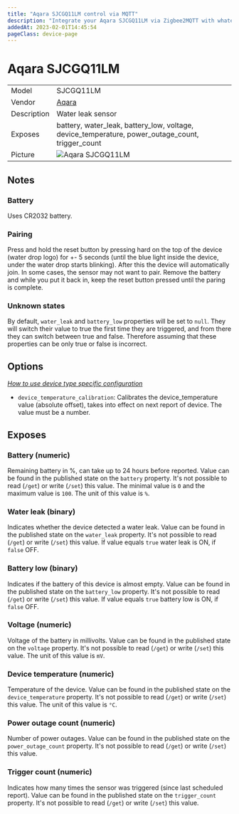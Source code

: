 ```yaml
---
title: "Aqara SJCGQ11LM control via MQTT"
description: "Integrate your Aqara SJCGQ11LM via Zigbee2MQTT with whatever smart home infrastructure you are using without the vendor's bridge or gateway."
addedAt: 2023-02-01T14:45:54
pageClass: device-page
---
```


<!-- !!!! -->
<!-- ATTENTION: This file is auto-generated through docgen! -->
<!-- You can only edit the "Notes"-Section between the two comment lines "Notes BEGIN" and "Notes END". -->
<!-- Do not use h1 or h2 heading within "## Notes"-Section. -->
<!-- !!!! -->

# Aqara SJCGQ11LM

|     |     |
|-----|-----|
| Model | SJCGQ11LM  |
| Vendor  | [Aqara](/supported-devices/#v=Aqara)  |
| Description | Water leak sensor |
| Exposes | battery, water_leak, battery_low, voltage, device_temperature, power_outage_count, trigger_count |
| Picture | ![Aqara SJCGQ11LM](https://www.zigbee2mqtt.io/images/devices/SJCGQ11LM.png) |


<!-- Notes BEGIN: You can edit here. Add "## Notes" headline if not already present. -->
## Notes

### Battery
Uses CR2032 battery.

### Pairing
Press and hold the reset button by pressing hard on the top of the device (water drop logo) for +- 5 seconds (until the blue light inside the device, under the water drop starts blinking). After this the device will automatically join.
In some cases, the sensor may not want to pair. Remove the battery and while you put it back in, keep the reset button pressed until the paring is complete.

### Unknown states
By default, `water_leak` and `battery_low` properties will be set to `null`. They will switch their value to true the first time they are triggered, and from there they can switch between true and false. Therefore assuming that these properties can be only true or false is incorrect.
<!-- Notes END: Do not edit below this line -->



## Options
*[How to use device type specific configuration](../guide/configuration/devices-groups.md#specific-device-options)*

* `device_temperature_calibration`: Calibrates the device_temperature value (absolute offset), takes into effect on next report of device. The value must be a number.


## Exposes

### Battery (numeric)
Remaining battery in %, can take up to 24 hours before reported.
Value can be found in the published state on the `battery` property.
It's not possible to read (`/get`) or write (`/set`) this value.
The minimal value is `0` and the maximum value is `100`.
The unit of this value is `%`.

### Water leak (binary)
Indicates whether the device detected a water leak.
Value can be found in the published state on the `water_leak` property.
It's not possible to read (`/get`) or write (`/set`) this value.
If value equals `true` water leak is ON, if `false` OFF.

### Battery low (binary)
Indicates if the battery of this device is almost empty.
Value can be found in the published state on the `battery_low` property.
It's not possible to read (`/get`) or write (`/set`) this value.
If value equals `true` battery low is ON, if `false` OFF.

### Voltage (numeric)
Voltage of the battery in millivolts.
Value can be found in the published state on the `voltage` property.
It's not possible to read (`/get`) or write (`/set`) this value.
The unit of this value is `mV`.

### Device temperature (numeric)
Temperature of the device.
Value can be found in the published state on the `device_temperature` property.
It's not possible to read (`/get`) or write (`/set`) this value.
The unit of this value is `°C`.

### Power outage count (numeric)
Number of power outages.
Value can be found in the published state on the `power_outage_count` property.
It's not possible to read (`/get`) or write (`/set`) this value.

### Trigger count (numeric)
Indicates how many times the sensor was triggered (since last scheduled report).
Value can be found in the published state on the `trigger_count` property.
It's not possible to read (`/get`) or write (`/set`) this value.

